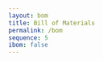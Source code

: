 ```yaml
---
layout: bom
title: Bill of Materials
permalink: /bom
sequence: 5
ibom: false
---
```


<!--

======= How to generate BOM in KiCad 7.0.8 ======

1. Click the menu item "Bulk edit fields in all schematic".
2. Ensure the BOM in KiCad has at least these columns:
    References - Will be renamed to Designator
    Qty - Quantity of each type of designator
    Value - Short name that appears on the schematic
    Footprint - KiCad's associated footprint. Will be renamed to Description
    Datasheet - URL to datasheet
    Link - Vendor URL
    Manufacturer
    MPN - Long manufacturer's part number
    Package - short consolidated name for the footprint E.g. 0603, SMD, TH
    Vendor - Name of the online site where the parts are bought from
    Category - Electronics, Connector and Mechanical later on for assembly parts
    Unit Price (USD) - Renamed to Unit. Prices in float 4 decimal places without any currency symbols
    DNP - Subset of the References / Designator column or all of them
3. Uncheck Show for the columns not required
4. Click the button at the bottom "Export as CSV"
5. Import the file to Google Docs and clean and arrange the columns in order
6. Add a column for Total price (USD) by multiplying Unit price and Qty
7. Export from Google Docs as `bill_of_materials.csv`
8. Save the CSV file in folder _data
9. Generate statistics for the BOM `make stats`
10. Check /bom URL
11. Add extra mechanical and assembly BOM items in `bill_of_materials.csv` manually
    Battery
    Antenna
    Screw, nuts, spacers
    SWD programming cable

======= How to generate interactive BOM after PCB layout ======
    1. Ensure Netlist and XML files are latest
    2. Go to PCB Layout
    3. Click iBOM menu item
    4. Change the directory in General > Directory > /hutscape/{PROJECT}/bom/
    5. Show first pin in Html default > Check "Highlight first pin"
    6. Add DNP as a column in Extra fields > Check "DNP"
    7. Generate ibom.html by clicking "Generate BOM"

====== How to generate BOM Stats file _data/bom.json ======

    1. make stats
-->
